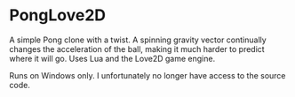 # PongLove2D

A simple Pong clone with a twist. A spinning gravity vector continually changes the acceleration of the ball, making it much harder to predict where it will go. Uses Lua and the Love2D game engine.

Runs on Windows only. I unfortunately no longer have access to the source code.

